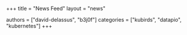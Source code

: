 +++
title = "News Feed"
layout = "news"

authors = ["david-delassus", "b3j0f"]
categories = ["kubirds", "datapio", "kubernetes"]
+++
